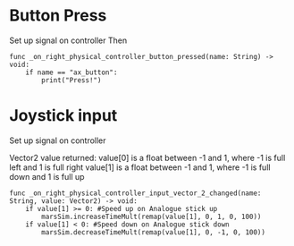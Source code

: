 # Button Press
Set up signal on controller
Then
```gdscript
func _on_right_physical_controller_button_pressed(name: String) -> void:
	if name == "ax_button":
		print("Press!")
```
# Joystick input
Set up signal on controller

Vector2 value returned:
	value\[0] is a float between -1 and 1, where -1 is full left and 1 is full right
	value\[1] is a float between -1 and 1, where -1 is full down and 1 is full up

```gdscript
func _on_right_physical_controller_input_vector_2_changed(name: String, value: Vector2) -> void:
	if value[1] >= 0: #Speed up on Analogue stick up
		marsSim.increaseTimeMult(remap(value[1], 0, 1, 0, 100))
	if value[1] < 0: #Speed down on Analogue stick down
		marsSim.decreaseTimeMult(remap(value[1], 0, -1, 0, 100))
```

